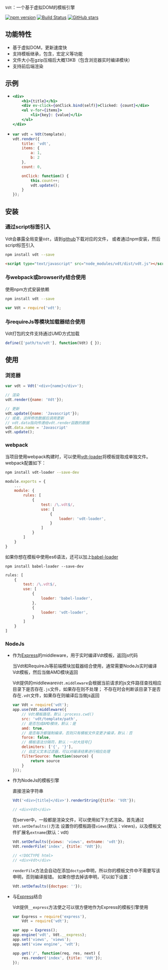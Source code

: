 `Vdt`：一个基于虚拟DOM的模板引擎

[![npm version](https://badge.fury.io/js/vdt.svg)](https://badge.fury.io/js/vdt)
[![Build Status](https://travis-ci.org/Javey/vdt.js.svg?branch=master)](https://travis-ci.org/Javey/vdt.js)
[![GitHub stars](https://img.shields.io/github/stars/Javey/vdt.js.svg?style=social&label=Stars)](https://github.com/Javey/vdt.js)

## 功能特性 

* 基于虚拟DOM，更新速度快
* 支持模板继承，包含，宏定义等功能
* 文件大小在gzip压缩后大概13KB（包含浏览器实时编译模块）
* 支持前后端渲染

## 示例

* <!-- {.example-template} -->
    ```jsx
    <div>
        <h1>{title}</h1>
        <div ev-click={onClick.bind(self)}>Clicked: {count}</div>
        <ul v-for={items}>
            <li>{key}: {value}</li>
        </ul>
    </div>
    ```
* <!-- {.example-js} -->
    ```js
    var vdt = Vdt(template);
    vdt.render({
        title: 'vdt',
        items: {
            a: 1,
            b: 2
        },
        count: 0,

        onClick: function() {
            this.count++;
            vdt.update();
        }
    });
    ```
<!-- {ul:.example.dom} -->

## 安装

### 通过script标签引入

Vdt会暴露全局变量`Vdt`，请到[github](https://github.com/Javey/vdt.js/tree/master/dist)下载对应的文件，
或者通过npm安装，然后script标签引入

```bash
npm install vdt --save
```

```html
<script type="text/javascript" src="node_modules/vdt/dist/vdt.js"></script>
```

### 与webpack或browserify结合使用

使用npm方式安装依赖

```bash
npm install vdt --save
```

```js
var Vdt = require('vdt');
```

### 与requireJs等模块加载器结合使用

Vdt打包的文件支持通过UMD方式加载

```js
define(['path/to/vdt'], function(Vdt) { });
```

## 使用

### 浏览器

```js
var vdt = Vdt('<div>{name}</div>');

// 渲染 
vdt.render({name: 'Vdt'});

// 更新 
vdt.update({name: 'Javascript'});
// 或者，这样修改数据后调用更新
// vdt.data指向传递给vdt.render函数的数据
vdt.data.name = 'Javascript'
vdt.update();
```

### webpack

当项目使用webpack构建时，可以使用[vdt-loader](3)将模板提取成单独文件。webpack配置如下：

```bash
npm install vdt-loader --save-dev
```

```js
module.exports = {
    ...
    module: {
        rules: [
            {
                test: /\.vdt$/,
                use: [
                    {
                        loader: 'vdt-loader',
                    }
                ]
            }
        ]
    }
}
```

如果你想在模板中使用es6语法，还可以加上[babel-loader](4)

```shell
npm install babel-loader --save-dev
```

```js
rules: [
    {
        test: /\.vdt$/,
        use: [
            {
                loader: 'babel-loader',
            },
            {
                loader: 'vdt-loader',
            }
        ]
    }
]
```

### NodeJs

* 作为[Express][2]的middleware，用于实时编译Vdt模板，返回js代码

    当Vdt和RequireJs等前端模块加载器结合使用，通常需要NodeJs实时编译Vdt模板，然后当做AMD模块返回

    Vdt提供的middleware`Vdt.middleware`会根据当前请求的js文件路径查找相应目录下是否存在`.js`文件，如果存在则不处理；
    不存在时会判断该目录下是否存在`.vdt`文件，如果存在则编译后当做js返回

    ```js
    var Vdt = require('vdt');
    app.use(Vdt.middleware({
        // Vdt模板路径，默认：process.cwd()
        src: 'vdt/template/path', 
        // 是否包成AMD模块，默认：是
        amd: true, 
        // 是否每次都强制编译，否则只有模板文件变更才编译，默认：否
        force: false, 
        // 模板语法分隔符，默认：一对大括号{} 
        delimiters: ['{', '}'], 
        // 自定义文本过滤器，可以对编译结果进行相应处理
        filterSource: function(source) {
            return source
        }
    }));
    ```

* 作为NodeJs的模板引擎

    直接渲染字符串

    ```js
    Vdt('<div>{title}</div>').renderString({title: 'Vdt'});

    // <div>Vdt</div>
    ```
    
    在server中，一般都是渲染文件，可以使用如下方式渲染。首先通过`Vdt.setDefaults()`方法
    设置你的模板路径`views`(默认：views)，以及模板文件扩展名`extname`(默认：vdt)

    ```js
    Vdt.setDefaults({views: 'views', extname: 'vdt'});
    Vdt.renderFile('index', {title: 'Vdt'});

    // <!DOCTYPE html>
    // <div>Vdt</div>
    ```

    `renderFile`方法会自动在添加`doctype`申明，所以你的模板文件中不需要写该申明，否则编译报错。
    如果你想去掉该申明，可以如下设置：

    ```js
    Vdt.setDefaults({doctype: ''});
    ```

* 与[Express](2)结合

    Vdt提供`__express`方法使之可以很方便地作为Express的模板引擎使用

    ```js
    var Express = require('express'),
        Vdt = require('vdt');

    var app = Express();
    app.engine('vdt', Vdt.__express);
    app.set('views', 'views');
    app.set('view engine', 'vdt');

    app.get('/', function(req, res, next) {
        res.render('index', {title: 'Vdt'});
    });
    ```


[1]: https://github.com/Matt-Esch/virtual-dom
[2]: http://www.expressjs.com.cn/
[3]: https://github.com/Javey/vdt-loader 
[4]: https://github.com/babel/babel-loader
